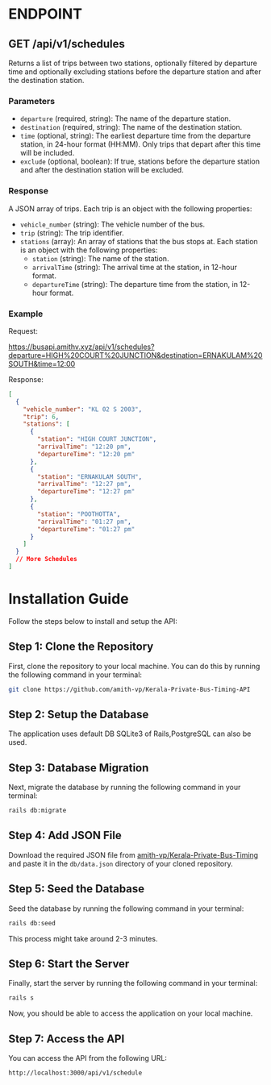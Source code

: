 # ENDPOINT

## GET /api/v1/schedules

Returns a list of trips between two stations, optionally filtered by departure time and optionally excluding stations before the departure station and after the destination station.

### Parameters

- `departure` (required, string): The name of the departure station.
- `destination` (required, string): The name of the destination station.
- `time` (optional, string): The earliest departure time from the departure station, in 24-hour format (HH:MM). Only trips that depart after this time will be included.
- `exclude` (optional, boolean): If true, stations before the departure station and after the destination station will be excluded.

### Response

A JSON array of trips. Each trip is an object with the following properties:

- `vehicle_number` (string): The vehicle number of the bus.
- `trip` (string): The trip identifier.
- `stations` (array): An array of stations that the bus stops at. Each station is an object with the following properties:
  - `station` (string): The name of the station.
  - `arrivalTime` (string): The arrival time at the station, in 12-hour format.
  - `departureTime` (string): The departure time from the station, in 12-hour format.

### Example

Request:

https://busapi.amithv.xyz/api/v1/schedules?departure=HIGH%20COURT%20JUNCTION&destination=ERNAKULAM%20SOUTH&time=12:00

Response:

```json
[
  {
    "vehicle_number": "KL 02 S 2003",
    "trip": 6,
    "stations": [
      {
        "station": "HIGH COURT JUNCTION",
        "arrivalTime": "12:20 pm",
        "departureTime": "12:20 pm"
      },
      {
        "station": "ERNAKULAM SOUTH",
        "arrivalTime": "12:27 pm",
        "departureTime": "12:27 pm"
      },
      {
        "station": "POOTHOTTA",
        "arrivalTime": "01:27 pm",
        "departureTime": "01:27 pm"
      }
    ]
  }
  // More Schedules
]
```

# Installation Guide

Follow the steps below to install and setup the API:

## Step 1: Clone the Repository

First, clone the repository to your local machine. You can do this by running the following command in your terminal:

```bash
git clone https://github.com/amith-vp/Kerala-Private-Bus-Timing-API
```


## Step 2: Setup the Database

The application uses default DB SQLite3 of Rails,PostgreSQL can also be used.

## Step 3: Database Migration

Next, migrate the database by running the following command in your terminal:

```bash
rails db:migrate
```

## Step 4: Add JSON File

Download the required JSON file from [amith-vp/Kerala-Private-Bus-Timing](https://github.com/amith-vp/Kerala-Private-Bus-Timing) and paste it in the `db/data.json` directory of your cloned repository.

## Step 5: Seed the Database

Seed the database by running the following command in your terminal:

```bash
rails db:seed
```

This process might take around 2-3 minutes.

## Step 6: Start the Server

Finally, start the server by running the following command in your terminal:

```bash
rails s
```

Now, you should be able to access the application on your local machine.

## Step 7: Access the API

You can access the API from the following URL:

```
http://localhost:3000/api/v1/schedule
```

